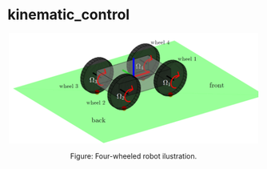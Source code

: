 # kinematic_control




<p align='center'>
	<img src="/kinematic_control/images/robot_defs_3d.png" alt="center" width="500"/>
</p>
<p align='center'>
	Figure: Four-wheeled robot ilustration.
</p>

